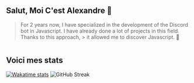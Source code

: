 ## Salut, Moi C'est Alexandre 👋

> For 2 years now, I have specialized in the development of the Discord bot in Javascript. I have already done a lot of projects in this field. Thanks to this approach, > it allowed me to discover Javascript. 🌙
<img src="https://komarev.com/ghpvc/?username=alexandre-vl&style=flat-square&color=blue" alt=""/>

## Voici mes stats 

<!--- ![Mes stats](https://github-readme-stats.vercel.app/api?username=alexandre-vl&show_icons=true&theme=material-palenight) --> 
<!---[![Top Langs](https://github-readme-stats.vercel.app/api/top-langs/?username=anuraghazra&layout=compact&theme=material-palenight)](https://github.com/anuraghazra/github-readme-stats)--> 
[![Wakatime stats](https://github-readme-stats.vercel.app/api/wakatime?username=Ayumi&theme=material-palenight&layout=compact)](https://github.com/anuraghazra/github-readme-stats)
![GitHub Streak](https://github-readme-streak-stats.herokuapp.com/?user=MartixInTheMatrix&theme=material-palenight)
